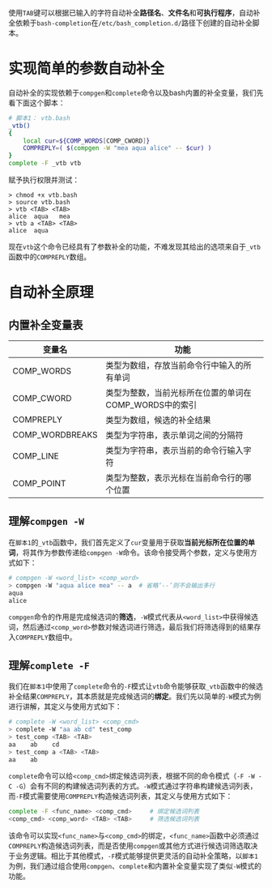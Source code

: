 使用`TAB`键可以根据已输入的字符自动补全**路径名**、**文件名**和**可执行程序**，自动补全依赖于`bash-completion`在`/etc/bash_completion.d/`路径下创建的自动补全脚本。

# 实现简单的参数自动补全
自动补全的实现依赖于`compgen`和`complete`命令以及bash内置的补全变量，我们先看下面这个脚本：
```bash
# 脚本1： vtb.bash
_vtb()
{
    local cur=${COMP_WORDS[COMP_CWORD]}
    COMPREPLY=( $(compgen -W "mea aqua alice" -- $cur) )
}
complete -F _vtb vtb
```

赋予执行权限并测试：
```shell
> chmod +x vtb.bash
> source vtb.bash
> vtb <TAB> <TAB>
alice  aqua   mea
> vtb a <TAB> <TAB>
alice  aqua
```

现在`vtb`这个命令已经具有了参数补全的功能，不难发现其给出的选项来自于`_vtb`函数中的`COMPREPLY`数组。

# 自动补全原理

## 内置补全变量表
|   变量名  |  功能   |
| --- | --- |
|COMP_WORDS|类型为数组，存放当前命令行中输入的所有单词|
|COMP_CWORD|类型为整数，当前光标所在位置的单词在COMP_WORDS中的索引|
|COMPREPLY|类型为数组，候选的补全结果|
|COMP_WORDBREAKS|类型为字符串，表示单词之间的分隔符|
|COMP_LINE|类型为字符串，表示当前的命令行输入字符|
|COMP_POINT|类型为整数，表示光标在当前命令行的哪个位置|

## 理解`compgen -W`
在`脚本1`的`_vtb`函数中，我们首先定义了`cur`变量用于获取**当前光标所在位置的单词**，将其作为参数传递给`compgen -W`命令。该命令接受两个参数，定义与使用方式如下：
```bash
# compgen -W <word_list> <comp_word>
> compgen -W "aqua alice mea" -- a  # 省略‘--’则不会输出多行
aqua
alice
```
`compgen`命令的作用是完成候选词的**筛选**，`-W`模式代表从`<word_list>`中获得候选词，然后通过`<comp_word>`参数对候选词进行筛选，最后我们将筛选得到的结果存入`COMPREPLY`数组中。

## 理解`complete -F`
我们在`脚本1`中使用了`complete`命令的`-F`模式让`vtb`命令能够获取`_vtb`函数中的候选补全结果`COMPREPLY`，其本质就是完成候选词的**绑定**。我们先以简单的`-W`模式为例进行讲解，其定义与使用方式如下：

```bash
# complete -W <word_list> <comp_cmd>
> complete -W "aa ab cd" test_comp
> test_comp <TAB> <TAB>
aa    ab    cd
> test_comp a <TAB> <TAB>
aa    ab
```

`complete`命令可以给`<comp_cmd>`绑定候选词列表，根据不同的命令模式（`-F -W -C -G`）会有不同的构建候选词列表的方式。`-W`模式通过字符串构建候选词列表，而`-F`模式需要使用`COMPREPLY`构造候选词列表，其定义与使用方式如下：
```bash
complete -F <func_name> <comp_cmd>     # 绑定候选词列表
<comp_cmd> <comp_word> <TAB> <TAB>     # 筛选候选词列表
```
该命令可以实现`<func_name>`与`<comp_cmd>`的绑定，`<func_name>`函数中必须通过`COMPREPLY`构造候选词列表，而是否使用`compgen`或其他方式进行候选词筛选取决于业务逻辑。相比于其他模式，`-F`模式能够提供更灵活的自动补全策略，以`脚本1`为例，我们通过组合使用`compgen`、`complete`和内置补全变量实现了类似`-W`模式的功能。